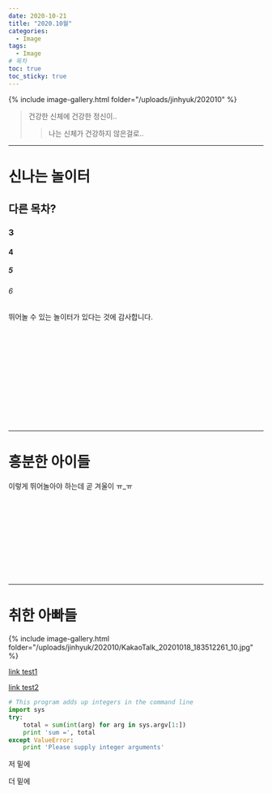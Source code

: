 ```yaml
---
date: 2020-10-21
title: "2020.10월"
categories:
  - Image
tags:
  - Image
# 목차
toc: true
toc_sticky: true
---
```


{% include image-gallery.html folder="/uploads/jinhyuk/202010" %}

> 건강한 신체에 건강한 정신이..
>> 나는 신체가 건강하지 않은걸로..

---

# 신나는 놀이터

## 다른 목차?

### 3

#### 4

##### 5

###### 6


뛰어놀 수 있는 놀이터가 있다는 것에 감사합니다.

<br>
<br>
<br>
<br>
<br>
<br>
<br>
<br>
<br>
<br>
<br>

---

# 흥분한 아이들

이렇게 뛰어놀아야 하는데 
곧 겨울이 ㅠ_ㅠ
<br>
<br>
<br>
<br>
<br>
<br>
<br>
<br>
<br>
<br>
<br>

---

# 취한 아빠들
{% include image-gallery.html folder="/uploads/jinhyuk/202010/KakaoTalk_20201018_183512261_10.jpg" %}

[link test1](http://naver.com "네이버")

[link test2](#scroll)





      



```python
# This program adds up integers in the command line
import sys
try:
    total = sum(int(arg) for arg in sys.argv[1:])
    print 'sum =', total
except ValueError:
    print 'Please supply integer arguments'
```





저 밑에










더 밑에





